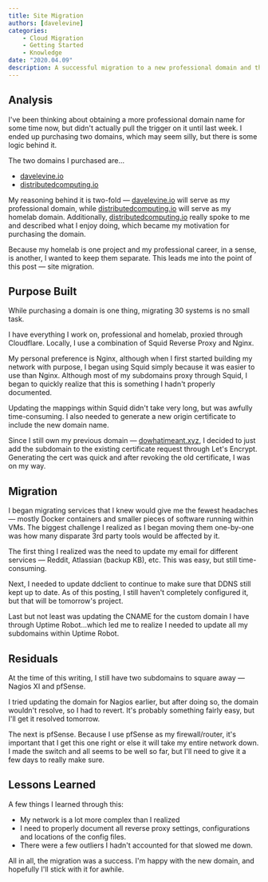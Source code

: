 ```yaml
---
title: Site Migration
authors: [davelevine]
categories:
    - Cloud Migration
    - Getting Started
    - Knowledge
date: "2020.04.09"
description: A successful migration to a new professional domain and the lessons learned along the way.
---
```


## Analysis

I've been thinking about obtaining a more professional domain name for some time now, but didn't actually pull the trigger on it until last week. I ended up purchasing two domains, which may seem silly, but there is some logic behind it.

<!-- more -->

The two domains I purchased are...

* [davelevine.io](https://www.davelevine.io)
* [distributedcomputing.io](https://distributedcomputing.io)

My reasoning behind it is two-fold — [davelevine.io](https://www.davelevine.io) will serve as my professional domain, while [distributedcomputing.io](https://distributedcomputing.io) will serve as my homelab domain. Additionally, [distributedcomputing.io](https://distributedcomputing.io) really spoke to me and described what I enjoy doing, which became my motivation for purchasing the domain.

Because my homelab is one project and my professional career, in a sense, is another, I wanted to keep them separate. This leads me into the point of this post — site migration.

## Purpose Built

While purchasing a domain is one thing, migrating 30 systems is no small task.

I have everything I work on, professional and homelab, proxied through Cloudflare. Locally, I use a combination of Squid Reverse Proxy and Nginx.

My personal preference is Nginx, although when I first started building my network with purpose, I began using Squid simply because it was easier to use than Nginx. Although most of my subdomains proxy through Squid, I began to quickly realize that this is something I hadn't properly documented.

Updating the mappings within Squid didn't take very long, but was awfully time-consuming. I also needed to generate a new origin certificate to include the new domain name.

Since I still own my previous domain — [dowhatimeant.xyz](https://dowhatimeant.xyz), I decided to just add the subdomain to the existing certificate request through Let's Encrypt. Generating the cert was quick and after revoking the old certificate, I was on my way.

## Migration

I began migrating services that I knew would give me the fewest headaches — mostly Docker containers and smaller pieces of software running within VMs. The biggest challenge I realized as I began moving them one-by-one was how many disparate 3rd party tools would be affected by it.

The first thing I realized was the need to update my email for different services — Reddit, Atlassian (backup KB), etc. This was easy, but still time-consuming.

Next, I needed to update ddclient to continue to make sure that DDNS still kept up to date. As of this posting, I still haven't completely configured it, but that will be tomorrow's project.

Last but not least was updating the CNAME for the custom domain I have through Uptime Robot...which led me to realize I needed to update all my subdomains within Uptime Robot.

## Residuals

At the time of this writing, I still have two subdomains to square away — Nagios XI and pfSense.

I tried updating the domain for Nagios earlier, but after doing so, the domain wouldn't resolve, so I had to revert. It's probably something fairly easy, but I'll get it resolved tomorrow.

The next is pfSense. Because I use pfSense as my firewall/router, it's important that I get this one right or else it will take my entire network down. I made the switch and all seems to be well so far, but I'll need to give it a few days to really make sure.

## Lessons Learned

A few things I learned through this:

* My network is a lot more complex than I realized
* I need to properly document all reverse proxy settings, configurations and locations of the config files.
* There were a few outliers I hadn't accounted for that slowed me down.

All in all, the migration was a success. I'm happy with the new domain, and hopefully I'll stick with it for awhile.
